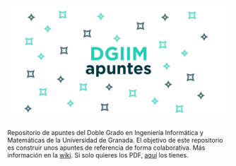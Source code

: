 # ![apuntes](recursos/readme/hero.png)

Repositorio de apuntes del Doble Grado en Ingeniería Informática y Matemáticas de la Universidad de Granada.
El objetivo de este repositorio es construir unos apuntes de referencia de forma colaborativa. Más información en 
la [wiki](github.com/libreim/apuntesDGIIM/wiki). Si solo quieres los PDF, [aquí](https://github.com/libreim/apuntesDGIIM/wiki/Apuntes-en-PDF.) los tienes.

